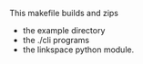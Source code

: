 This makefile builds and zips

- the example directory
- the ./cli programs
- the linkspace python module.
